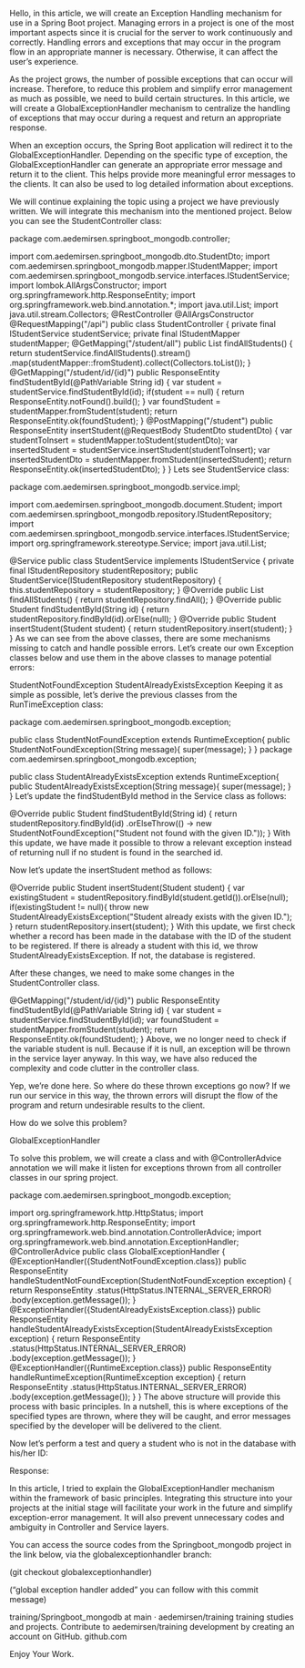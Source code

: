 Hello, in this article, we will create an Exception Handling mechanism for use in a Spring Boot project. Managing errors in a project is one of the most important aspects since it is crucial for the server to work continuously and correctly. Handling errors and exceptions that may occur in the program flow in an appropriate manner is necessary. Otherwise, it can affect the user’s experience.

As the project grows, the number of possible exceptions that can occur will increase. Therefore, to reduce this problem and simplify error management as much as possible, we need to build certain structures. In this article, we will create a GlobalExceptionHandler mechanism to centralize the handling of exceptions that may occur during a request and return an appropriate response.

When an exception occurs, the Spring Boot application will redirect it to the GlobalExceptionHandler. Depending on the specific type of exception, the GlobalExceptionHandler can generate an appropriate error message and return it to the client. This helps provide more meaningful error messages to the clients. It can also be used to log detailed information about exceptions.

We will continue explaining the topic using a project we have previously written. We will integrate this mechanism into the mentioned project. Below you can see the StudentController class:

package com.aedemirsen.springboot_mongodb.controller;

import com.aedemirsen.springboot_mongodb.dto.StudentDto;
import com.aedemirsen.springboot_mongodb.mapper.IStudentMapper;
import com.aedemirsen.springboot_mongodb.service.interfaces.IStudentService;
import lombok.AllArgsConstructor;
import org.springframework.http.ResponseEntity;
import org.springframework.web.bind.annotation.*;
import java.util.List;
import java.util.stream.Collectors;
@RestController
@AllArgsConstructor
@RequestMapping("/api")
public class StudentController {
    private final IStudentService studentService;
    private final IStudentMapper studentMapper;
    @GetMapping("/student/all")
    public List<StudentDto> findAllStudents() {
        return studentService.findAllStudents().stream()
                .map(studentMapper::fromStudent).collect(Collectors.toList());
    }
    @GetMapping("/student/id/{id}")
    public ResponseEntity<StudentDto> findStudentById(@PathVariable String id) {
        var student = studentService.findStudentById(id);
        if(student == null) {
            return ResponseEntity.notFound().build();
        }
        var foundStudent = studentMapper.fromStudent(student);
        return ResponseEntity.ok(foundStudent);
    }
    @PostMapping("/student")
    public ResponseEntity<StudentDto> insertStudent(@RequestBody StudentDto studentDto) {
        var studentToInsert = studentMapper.toStudent(studentDto);
        var insertedStudent = studentService.insertStudent(studentToInsert);
        var insertedStudentDto = studentMapper.fromStudent(insertedStudent);
        return ResponseEntity.ok(insertedStudentDto);
    }
}
Lets see StudentService class:

package com.aedemirsen.springboot_mongodb.service.impl;

import com.aedemirsen.springboot_mongodb.document.Student;
import com.aedemirsen.springboot_mongodb.repository.IStudentRepository;
import com.aedemirsen.springboot_mongodb.service.interfaces.IStudentService;
import org.springframework.stereotype.Service;
import java.util.List;

@Service
public class StudentService implements IStudentService {
    private final IStudentRepository studentRepository;
    public StudentService(IStudentRepository studentRepository) {
        this.studentRepository = studentRepository;
    }
    @Override
    public List<Student> findAllStudents() {
        return studentRepository.findAll();
    }
    @Override
    public Student findStudentById(String id) {
        return studentRepository.findById(id).orElse(null);
    }
    @Override
    public Student insertStudent(Student student) {
        return studentRepository.insert(student);
    }
}
As we can see from the above classes, there are some mechanisms missing to catch and handle possible errors. Let’s create our own Exception classes below and use them in the above classes to manage potential errors:

StudentNotFoundException
StudentAlreadyExistsException
Keeping it as simple as possible, let’s derive the previous classes from the RunTimeException class:

package com.aedemirsen.springboot_mongodb.exception;

public class StudentNotFoundException extends RuntimeException{
    public StudentNotFoundException(String message){
        super(message);
    }
}
package com.aedemirsen.springboot_mongodb.exception;

public class StudentAlreadyExistsException extends RuntimeException{
    public StudentAlreadyExistsException(String message){
        super(message);
    }
}
Let’s update the findStudentById method in the Service class as follows:

@Override
public Student findStudentById(String id) {
    return studentRepository.findById(id)
            .orElseThrow(() -> new StudentNotFoundException("Student not found with the given ID."));
}
With this update, we have made it possible to throw a relevant exception instead of returning null if no student is found in the searched id.

Now let’s update the insertStudent method as follows:

@Override
public Student insertStudent(Student student) {
    var existingStudent = studentRepository.findById(student.getId()).orElse(null);
    if(existingStudent != null){
        throw new StudentAlreadyExistsException("Student already exists with the given ID.");
    }
    return studentRepository.insert(student);
}
With this update, we first check whether a record has been made in the database with the ID of the student to be registered. If there is already a student with this id, we throw StudentAlreadyExistsException. If not, the database is registered.

After these changes, we need to make some changes in the StudentController class.

@GetMapping("/student/id/{id}")
public ResponseEntity<StudentDto> findStudentById(@PathVariable String id) {
    var student = studentService.findStudentById(id);
    var foundStudent = studentMapper.fromStudent(student);
    return ResponseEntity.ok(foundStudent);
}
Above, we no longer need to check if the variable student is null. Because if it is null, an exception will be thrown in the service layer anyway. In this way, we have also reduced the complexity and code clutter in the controller class.

Yep, we’re done here. So where do these thrown exceptions go now? If we run our service in this way, the thrown errors will disrupt the flow of the program and return undesirable results to the client.



How do we solve this problem?

GlobalExceptionHandler

To solve this problem, we will create a class and with @ControllerAdvice annotation we will make it listen for exceptions thrown from all controller classes in our spring project.

package com.aedemirsen.springboot_mongodb.exception;

import org.springframework.http.HttpStatus;
import org.springframework.http.ResponseEntity;
import org.springframework.web.bind.annotation.ControllerAdvice;
import org.springframework.web.bind.annotation.ExceptionHandler;
@ControllerAdvice
public class GlobalExceptionHandler {
    @ExceptionHandler({StudentNotFoundException.class})
    public ResponseEntity<Object> handleStudentNotFoundException(StudentNotFoundException exception) {
        return ResponseEntity
                .status(HttpStatus.INTERNAL_SERVER_ERROR)
                .body(exception.getMessage());
    }
    @ExceptionHandler({StudentAlreadyExistsException.class})
    public ResponseEntity<Object> handleStudentAlreadyExistsException(StudentAlreadyExistsException exception) {
        return ResponseEntity
                .status(HttpStatus.INTERNAL_SERVER_ERROR)
                .body(exception.getMessage());
    }
    @ExceptionHandler({RuntimeException.class})
    public ResponseEntity<Object> handleRuntimeException(RuntimeException exception) {
        return ResponseEntity
                .status(HttpStatus.INTERNAL_SERVER_ERROR)
                .body(exception.getMessage());
    }
}
The above structure will provide this process with basic principles. In a nutshell, this is where exceptions of the specified types are thrown, where they will be caught, and error messages specified by the developer will be delivered to the client.

Now let’s perform a test and query a student who is not in the database with his/her ID:


Response:


In this article, I tried to explain the GlobalExceptionHandler mechanism within the framework of basic principles. Integrating this structure into your projects at the initial stage will facilitate your work in the future and simplify exception-error management. It will also prevent unnecessary codes and ambiguity in Controller and Service layers.

You can access the source codes from the Springboot_mongodb project in the link below, via the globalexceptionhandler branch:

(git checkout globalexceptionhandler)

(“global exception handler added” you can follow with this commit message)

training/Springboot_mongodb at main · aedemirsen/training
training studies and projects. Contribute to aedemirsen/training development by creating an account on GitHub.
github.com

Enjoy Your Work.
